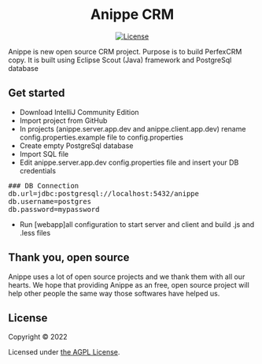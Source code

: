 <p align="center">

<p>
<h1 align="center">Anippe CRM</h1>

<div align="center">

[![License](https://img.shields.io/github/license/monicahq/monica)](https://github.com/monicahq/monica/blob/main/LICENSE.md)

</div>

Anippe is new open source CRM project. Purpose is to build PerfexCRM copy. It is built using Eclipse Scout (Java) framework and PostgreSql database


## Get started

* Download IntelliJ Community Edition
* Import project from GitHub
* In projects (anippe.server.app.dev and anippe.client.app.dev) rename config.properties.example file to config.properties
* Create empty PostgreSql database
* Import SQL file
* Edit anippe.server.app.dev config.properties file and insert your DB credentials
<pre>
### DB Connection
db.url=jdbc:postgresql://localhost:5432/anippe
db.username=postgres
db.password=mypassword
</pre>
* Run [webapp]all configuration to start server and client and build .js and .less files
## Thank you, open source

Anippe uses a lot of open source projects and we thank them with all our hearts. We hope that providing Anippe as an free, open source project will help other people the same way those softwares have helped us.

## License

Copyright © 2022

Licensed under [the AGPL License](/LICENSE.md).
